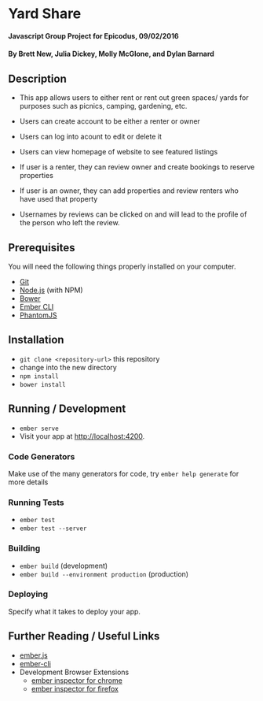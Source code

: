 # Yard Share

#### Javascript Group Project for Epicodus, 09/02/2016

#### By Brett New, Julia Dickey, Molly McGlone, and Dylan Barnard

## Description

* This app allows users to either rent or rent out green spaces/ yards for purposes such as picnics, camping, gardening, etc.

* Users can create account to be either a renter or owner
* Users can log into acount to edit or delete it
* Users can view homepage of website to see featured listings
* If user is a renter, they can review owner and create bookings to reserve properties
* If user is an owner, they can add properties and review renters who have used that property
* Usernames by reviews can be clicked on and will lead to the profile of the person who left the review.


## Prerequisites

You will need the following things properly installed on your computer.

* [Git](http://git-scm.com/)
* [Node.js](http://nodejs.org/) (with NPM)
* [Bower](http://bower.io/)
* [Ember CLI](http://ember-cli.com/)
* [PhantomJS](http://phantomjs.org/)

## Installation

* `git clone <repository-url>` this repository
* change into the new directory
* `npm install`
* `bower install`

## Running / Development

* `ember serve`
* Visit your app at [http://localhost:4200](http://localhost:4200).

### Code Generators

Make use of the many generators for code, try `ember help generate` for more details

### Running Tests

* `ember test`
* `ember test --server`

### Building

* `ember build` (development)
* `ember build --environment production` (production)

### Deploying

Specify what it takes to deploy your app.

## Further Reading / Useful Links

* [ember.js](http://emberjs.com/)
* [ember-cli](http://ember-cli.com/)
* Development Browser Extensions
  * [ember inspector for chrome](https://chrome.google.com/webstore/detail/ember-inspector/bmdblncegkenkacieihfhpjfppoconhi)
  * [ember inspector for firefox](https://addons.mozilla.org/en-US/firefox/addon/ember-inspector/)
